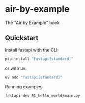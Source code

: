 # air-by-example

The "Air by Example" book

## Quickstart

Install fastapi with the CLI:

```sh
pip install "fastapi[standard]"
```

or with uv:

```sh
uv add "fastapi[standard]"
```

Running examples:

```sh
fastapi dev 01_hello_world/main.py
```

